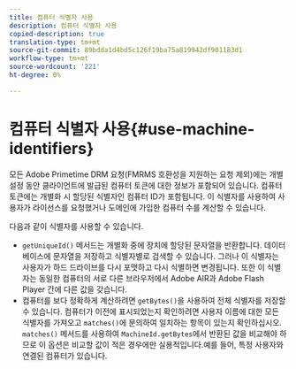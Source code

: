 ```yaml
---
title: 컴퓨터 식별자 사용
description: 컴퓨터 식별자 사용
copied-description: true
translation-type: tm+mt
source-git-commit: 89bdda1d4bd5c126f19ba75a819942df901183d1
workflow-type: tm+mt
source-wordcount: '221'
ht-degree: 0%

---
```



# 컴퓨터 식별자 사용{#use-machine-identifiers}

모든 Adobe Primetime DRM 요청(FMRMS 호환성을 지원하는 요청 제외)에는 개별 설정 동안 클라이언트에 발급된 컴퓨터 토큰에 대한 정보가 포함되어 있습니다. 컴퓨터 토큰에는 개별화 시 할당된 식별자인 컴퓨터 ID가 포함됩니다. 이 식별자를 사용하여 사용자가 라이선스를 요청했거나 도메인에 가입한 컴퓨터 수를 계산할 수 있습니다.

다음과 같이 식별자를 사용할 수 있습니다.

* `getUniqueId()` 메서드는 개별화 중에 장치에 할당된 문자열을 반환합니다. 데이터베이스에 문자열을 저장하고 식별자별로 검색할 수 있습니다. 그러나 이 식별자는 사용자가 하드 드라이브를 다시 포맷하고 다시 식별하면 변경됩니다. 또한 이 식별자는 동일한 컴퓨터의 서로 다른 브라우저에서 Adobe AIR과 Adobe Flash Player 간에 다른 값을 갖습니다.
* 컴퓨터를 보다 정확하게 계산하려면 `getBytes()`을 사용하여 전체 식별자를 저장할 수 있습니다. 컴퓨터가 이전에 표시되었는지 확인하려면 사용자 이름에 대한 모든 식별자를 가져오고 `matches()`에 문의하여 일치하는 항목이 있는지 확인하십시오. `matches()` 메서드를 사용하여 `MachineId.getBytes`에서 반환된 값을 비교해야 하므로 이 옵션은 비교할 값이 적은 경우에만 실용적입니다.예를 들어, 특정 사용자와 연결된 컴퓨터가 있습니다.

